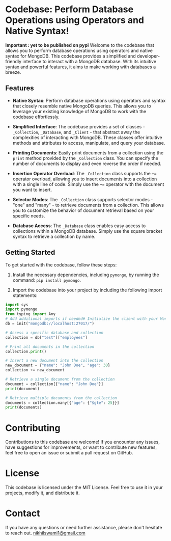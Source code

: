 # Codebase: Perform Database Operations using Operators and Native Syntax!
**Important : yet to be published on pypi**
Welcome to the codebase that allows you to perform database operations using operators and native syntax for MongoDB. This codebase provides a simplified and developer-friendly
interface to interact with a MongoDB database. With its intuitive syntax and powerful features, it aims to make working with databases a breeze. 

## Features

-   **Native Syntax**: Perform database operations using operators and syntax that closely resemble native MongoDB queries. This allows you to leverage your existing knowledge of
    MongoDB to work with the codebase effortlessly.

-   **Simplified Interface**: The codebase provides a set of classes - `_Collection`, `_Database`, and `_Client` - that abstract away the complexities of interacting with MongoDB.
    These classes offer intuitive methods and attributes to access, manipulate, and query your database.

-   **Printing Documents**: Easily print documents from a collection using the `print` method provided by the `_Collection` class. You can specify the number of documents to
    display and even reverse the order if needed.

-   **Insertion Operator Overload**: The `_Collection` class supports the `+=` operator overload, allowing you to insert documents into a collection with a single line of code.
    Simply use the `+=` operator with the document you want to insert.

-   **Selector Modes**: The `_Collection` class supports selector modes - "one" and "many" - to retrieve documents from a collection. This allows you to customize the behavior of
    document retrieval based on your specific needs.

-   **Database Access**: The `_Database` class enables easy access to collections within a MongoDB database. Simply use the square bracket syntax to retrieve a collection by name.

## Getting Started

To get started with the codebase, follow these steps:

1. Install the necessary dependencies, including `pymongo`, by running the command: `pip install pymongo`.

2. Import the codebase into your project by including the following import statements:

```python
import sys
import pymongo
from typing import Any
# Add additional imports if needed# Initialize the client with your MongoDB connection URL
db = init("mongodb://localhost:27017/")

# Access a specific database and collection
collection = db["test"]["employees"]

# Print all documents in the collection
collection.print()

# Insert a new document into the collection
new_document = {"name": "John Doe", "age": 30}
collection += new_document

# Retrieve a single document from the collection
document = collection[{"name": "John Doe"}]
print(document)

# Retrieve multiple documents from the collection
documents = collection.many[{"age": {"$gte": 25}}]
print(documents)
```

# Contributing

Contributions to this codebase are welcome! If you encounter any issues, have suggestions for improvements, or want to contribute new features, feel free to open an issue or submit
a pull request on GitHub.

# License

This codebase is licensed under the MIT License. Feel free to use it in your projects, modify it, and distribute it.

# Contact

If you have any questions or need further assistance, please don't hesitate to reach out. nikhilswami1@gmail.com
